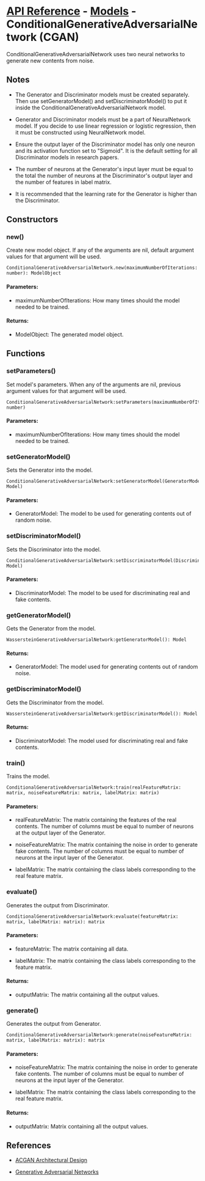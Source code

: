 # [API Reference](../../API.md) - [Models](../Models.md) - ConditionalGenerativeAdversarialNetwork (CGAN)

ConditionalGenerativeAdversarialNetwork uses two neural networks to generate new contents from noise.

## Notes

* The Generator and Discriminator models must be created separately. Then use setGeneratorModel() and setDiscriminatorModel() to put it inside the ConditionalGenerativeAdversarialNetwork model.

* Generator and Discriminator models must be a part of NeuralNetwork model. If you decide to use linear regression or logistic regression, then it must be constructed using NeuralNetwork model. 

* Ensure the output layer of the Discriminator model has only one neuron and its activation function set to "Sigmoid". It is the default setting for all Discriminator models in research papers.

* The number of neurons at the Generator's input layer must be equal to the total the number of neurons at the Discriminator's output layer and the number of features in label matrix.

* It is recommended that the learning rate for the Generator is higher than the Discriminator.

## Constructors

### new()

Create new model object. If any of the arguments are nil, default argument values for that argument will be used.

```
ConditionalGenerativeAdversarialNetwork.new(maximumNumberOfIterations: number): ModelObject
```

#### Parameters:

* maximumNumberOfIterations: How many times should the model needed to be trained.

#### Returns:

* ModelObject: The generated model object.

## Functions

### setParameters()

Set model's parameters. When any of the arguments are nil, previous argument values for that argument will be used.

```
ConditionalGenerativeAdversarialNetwork:setParameters(maximumNumberOfIterations: number)
```

#### Parameters:

* maximumNumberOfIterations: How many times should the model needed to be trained.

### setGeneratorModel()

Sets the Generator into the model. 

```
ConditionalGenerativeAdversarialNetwork:setGeneratorModel(GeneratorModel: Model)
```

#### Parameters:

* GeneratorModel: The model to be used for generating contents out of random noise.

### setDiscriminatorModel()

Sets the Discriminator into the model. 

```
ConditionalGenerativeAdversarialNetwork:setDiscriminatorModel(DiscriminatorModel: Model)
```

#### Parameters:

* DiscriminatorModel: The model to be used for discriminating real and fake contents.

### getGeneratorModel()

Gets the Generator from the model. 

```
WassersteinGenerativeAdversarialNetwork:getGeneratorModel(): Model
```

#### Returns:

* GeneratorModel: The model used for generating contents out of random noise.

### getDiscriminatorModel()

Gets the Discriminator from the model. 

```
WassersteinGenerativeAdversarialNetwork:getDiscriminatorModel(): Model
```

#### Returns:

* DiscriminatorModel: The model used for discriminating real and fake contents.

### train()

Trains the model.

```
ConditionalGenerativeAdversarialNetwork:train(realFeatureMatrix: matrix, noiseFeatureMatrix: matrix, labelMatrix: matrix)
```

#### Parameters:

* realFeatureMatrix: The matrix containing the features of the real contents. The number of columns must be equal to number of neurons at the output layer of the Generator.

* noiseFeatureMatrix: The matrix containing the noise in order to generate fake contents. The number of columns must be equal to number of neurons at the input layer of the Generator.

* labelMatrix: The matrix containing the class labels corresponding to the real feature matrix.

### evaluate()

Generates the output from Discriminator.

```
ConditionalGenerativeAdversarialNetwork:evaluate(featureMatrix: matrix, labelMatrix: matrix): matrix
```

#### Parameters:

* featureMatrix: The matrix containing all data.

* labelMatrix: The matrix containing the class labels corresponding to the feature matrix.

#### Returns:

* outputMatrix: The matrix containing all the output values.

### generate()

Generates the output from Generator.

```
ConditionalGenerativeAdversarialNetwork:generate(noiseFeatureMatrix: matrix, labelMatrix: matrix): matrix
```

#### Parameters:

* noiseFeatureMatrix: The matrix containing the noise in order to generate fake contents. The number of columns must be equal to number of neurons at the input layer of the Generator.

* labelMatrix: The matrix containing the class labels corresponding to the real feature matrix.

#### Returns:

* outputMatrix: Matrix containing all the output values.

## References

* [ACGAN Architectural Design](https://stephan-osterburg.gitbook.io/coding/coding/ml-dl/tensorfow/chapter-4-conditional-generative-adversarial-network/acgan-architectural-design)

* [Generative Adversarial Networks](https://arxiv.org/abs/1406.2661)
